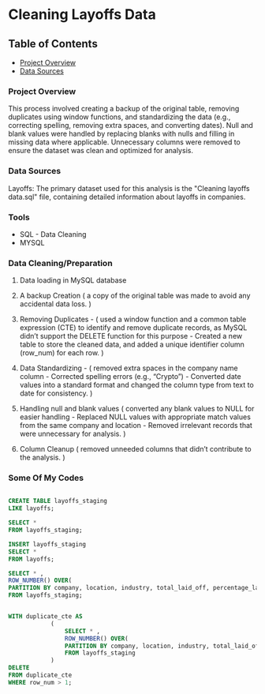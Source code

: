# Cleaning Layoffs Data


## Table of Contents

- [Project Overview](#Project-Overview)
- [Data Sources](#Data-Sources)


### Project Overview

This process involved creating a backup of the original table, removing duplicates using window functions, and standardizing the data (e.g., correcting spelling, removing extra spaces, and converting dates). Null and blank values were handled by replacing blanks with nulls and filling in missing data where applicable. Unnecessary columns were removed to ensure the dataset was clean and optimized for analysis.

### Data Sources

Layoffs: The primary dataset used for this analysis is the "Cleaning layoffs data.sql" file, containing detailed information about layoffs in companies.

### Tools

- SQL - Data Cleaning
- MYSQL

### Data Cleaning/Preparation

1. Data loading in MySQL database
2. A backup Creation ( a copy of the original table was made to avoid any accidental data loss. )
3. Removing Duplicates - 
   ( used a window function and a common table expression (CTE) to identify and remove duplicate records, as MySQL didn’t support the DELETE function for this purpose - 
Created a new table to store the cleaned data, and added a unique identifier column (row_num) for each row. )

4. Data Standardizing - ( removed extra spaces in the company name column - 
Corrected spelling errors (e.g., “Crypto”) - 
Converted date values into a standard format and changed the column type from text to date for consistency. )

5. Handling null and blank values ( converted any blank values to NULL for easier handling - 
Replaced NULL values with appropriate match values from the same company and location - 
Removed irrelevant records that were unnecessary for analysis. )

 6. Column Cleanup ( removed unneeded columns that didn’t contribute to the analysis. )

### Some Of My Codes

```SQL

CREATE TABLE layoffs_staging
LIKE layoffs;                        

SELECT * 
FROM layoffs_staging;

INSERT layoffs_staging
SELECT *                             
FROM layoffs;

```
```sql 
SELECT * ,
ROW_NUMBER() OVER(
PARTITION BY company, location, industry, total_laid_off, percentage_laid_off, 'date') AS row_num                     
FROM layoffs_staging;


WITH duplicate_cte AS                                  
			(
				SELECT * ,
				ROW_NUMBER() OVER(
				PARTITION BY company, location, industry, total_laid_off, percentage_laid_off,stage,country,funds_raised_millions, 'date') AS row_num
				FROM layoffs_staging
            )
DELETE
FROM duplicate_cte
WHERE row_num > 1;	           

